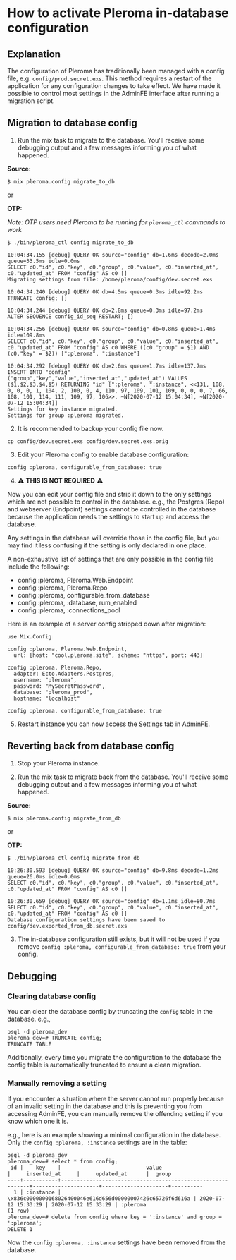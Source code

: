# How to activate Pleroma in-database configuration
## Explanation

The configuration of Pleroma has traditionally been managed with a config file, e.g. `config/prod.secret.exs`. This method requires a restart of the application for any configuration changes to take effect. We have made it possible to control most settings in the AdminFE interface after running a migration script.

## Migration to database config

1. Run the mix task to migrate to the database. You'll receive some debugging output and a few messages informing you of what happened.

  **Source:**
  
  ```
  $ mix pleroma.config migrate_to_db
  ```
  
  or
  
  **OTP:**
  
  *Note: OTP users need Pleroma to be running for `pleroma_ctl` commands to work*
  
  ```
  $ ./bin/pleroma_ctl config migrate_to_db
  ```

  ```  
  10:04:34.155 [debug] QUERY OK source="config" db=1.6ms decode=2.0ms queue=33.5ms idle=0.0ms
SELECT c0."id", c0."key", c0."group", c0."value", c0."inserted_at", c0."updated_at" FROM "config" AS c0 []
Migrating settings from file: /home/pleroma/config/dev.secret.exs
  
  10:04:34.240 [debug] QUERY OK db=4.5ms queue=0.3ms idle=92.2ms
TRUNCATE config; []
  
  10:04:34.244 [debug] QUERY OK db=2.8ms queue=0.3ms idle=97.2ms
ALTER SEQUENCE config_id_seq RESTART; []
  
  10:04:34.256 [debug] QUERY OK source="config" db=0.8ms queue=1.4ms idle=109.8ms
SELECT c0."id", c0."key", c0."group", c0."value", c0."inserted_at", c0."updated_at" FROM "config" AS c0 WHERE ((c0."group" = $1) AND (c0."key" = $2)) [":pleroma", ":instance"]
  
  10:04:34.292 [debug] QUERY OK db=2.6ms queue=1.7ms idle=137.7ms
INSERT INTO "config" ("group","key","value","inserted_at","updated_at") VALUES ($1,$2,$3,$4,$5) RETURNING "id" [":pleroma", ":instance", <<131, 108, 0, 0, 0, 1, 104, 2, 100, 0, 4, 110, 97, 109, 101, 109, 0, 0, 0, 7, 66, 108, 101, 114, 111, 109, 97, 106>>, ~N[2020-07-12 15:04:34], ~N[2020-07-12 15:04:34]]
  Settings for key instance migrated.
  Settings for group :pleroma migrated.
  ```
  
2. It is recommended to backup your config file now.
  ```
  cp config/dev.secret.exs config/dev.secret.exs.orig
  ```
  
3. Edit your Pleroma config to enable database configuration:

  ```
  config :pleroma, configurable_from_database: true
  ```

4. ⚠️ **THIS IS NOT REQUIRED** ⚠️

  Now you can edit your config file and strip it down to the only settings which are not possible to control in the database. e.g., the Postgres (Repo) and webserver (Endpoint) settings cannot be controlled in the database because the application needs the settings to start up and access the database.

  Any settings in the database will override those in the config file, but you may find it less confusing if the setting is only declared in one place.

  A non-exhaustive list of settings that are only possible in the config file include the following:

  * config :pleroma, Pleroma.Web.Endpoint
  * config :pleroma, Pleroma.Repo
  * config :pleroma, configurable\_from\_database
  * config :pleroma, :database, rum_enabled
  * config :pleroma, :connections_pool

  Here is an example of a server config stripped down after migration:

  ```
  use Mix.Config

  config :pleroma, Pleroma.Web.Endpoint,
    url: [host: "cool.pleroma.site", scheme: "https", port: 443]
  
  config :pleroma, Pleroma.Repo,
    adapter: Ecto.Adapters.Postgres,
    username: "pleroma",
    password: "MySecretPassword",
    database: "pleroma_prod",
    hostname: "localhost"
  
  config :pleroma, configurable_from_database: true
  ```
 
5. Restart instance you can now access the Settings tab in AdminFE.


## Reverting back from database config

1. Stop your Pleroma instance.

2. Run the mix task to migrate back from the database. You'll receive some debugging output and a few messages informing you of what happened.

  **Source:**
  
  ```
  $ mix pleroma.config migrate_from_db
  ```
  
  or
  
  **OTP:**
  
  ```
  $ ./bin/pleroma_ctl config migrate_from_db
  ```

  ```
  10:26:30.593 [debug] QUERY OK source="config" db=9.8ms decode=1.2ms queue=26.0ms idle=0.0ms
SELECT c0."id", c0."key", c0."group", c0."value", c0."inserted_at", c0."updated_at" FROM "config" AS c0 []

  10:26:30.659 [debug] QUERY OK source="config" db=1.1ms idle=80.7ms
SELECT c0."id", c0."key", c0."group", c0."value", c0."inserted_at", c0."updated_at" FROM "config" AS c0 []
Database configuration settings have been saved to config/dev.exported_from_db.secret.exs
```

3. The in-database configuration still exists, but it will not be used if you remove `config :pleroma, configurable_from_database: true` from your config.

## Debugging

### Clearing database config
You can clear the database config by truncating the `config` table in the database. e.g.,

```
psql -d pleroma_dev
pleroma_dev=# TRUNCATE config;
TRUNCATE TABLE
```

Additionally, every time you migrate the configuration to the database the config table is automatically truncated to ensure a clean migration.

### Manually removing a setting
If you encounter a situation where the server cannot run properly because of an invalid setting in the database and this is preventing you from accessing AdminFE, you can manually remove the offending setting if you know which one it is.

e.g., here is an example showing a minimal configuration in the database. Only the `config :pleroma, :instance` settings are in the table:

```
psql -d pleroma_dev
pleroma_dev=# select * from config;
 id |    key    |                           value                            |     inserted_at     |     updated_at      |  group
----+-----------+------------------------------------------------------------+---------------------+---------------------+----------
  1 | :instance | \x836c0000000168026400046e616d656d00000007426c65726f6d616a | 2020-07-12 15:33:29 | 2020-07-12 15:33:29 | :pleroma
(1 row)
pleroma_dev=# delete from config where key = ':instance' and group = ':pleroma';
DELETE 1
```

Now the `config :pleroma, :instance` settings have been removed from the database.
